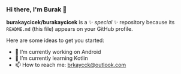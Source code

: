 ### Hi there, I'm Burak 👋


**burakaycicek/burakaycicek** is a ✨ _special_ ✨ repository because its `README.md` (this file) appears on your GitHub profile.

Here are some ideas to get you started:

- 🔭 I’m currently working on Android
- 🌱 I’m currently learning Kotlin
- 📫 How to reach me: brkaycck@outlook.com


